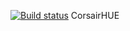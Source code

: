 [![Build status](https://ci.appveyor.com/api/projects/status/3o2j2p18ejf8xrtc?svg=true)](https://ci.appveyor.com/project/Zalmez/corsairhue)
CorsairHUE
